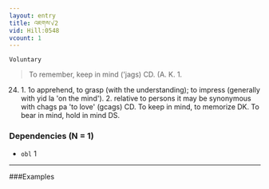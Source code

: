 ```yaml
---
layout: entry
title: འཇགས་√2
vid: Hill:0548
vcount: 1
---
```

`Voluntary` 
> To remember, keep in mind ('jags) CD\.
 (A\.
 K\.
 1\.
 24) 1\.
 1o apprehend, to grasp (with the understanding); to impress (generally with yid la 'on the mind')\.
 2\.
 relative to persons it may be synonymous with chags pa 'to love' (gcags) CD\.
 To keep in mind, to memorize DK\.
 To bear in mind, hold in mind DS\.

### Dependencies (N = 1)
* `obl` 1

---

###Examples



